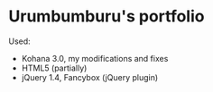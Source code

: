 # Urumbumburu's portfolio

Used:
- Kohana 3.0, my modifications and fixes
- HTML5 (partially)
- jQuery 1.4, Fancybox (jQuery plugin)